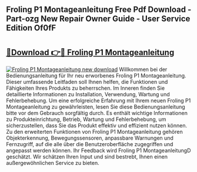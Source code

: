 ## Froling P1 Montageanleitung Free Pdf Download - Part-ozg New Repair Owner Guide - User Service Edition Of0fF

# <h2><a href="http://df7ws0.blite.top/?on=Froling+P1+Montageanleitung">🔗Download 👉🔴 Froling P1 Montageanleitung</a></h2>

[![Froling P1 Montageanleitung new download](https://i.imgur.com/lujVjoI.png)](http://df7ws0.blite.top/?on=Froling+P1+Montageanleitung)
Willkommen bei der Bedienungsanleitung für Ihr neu erworbenes Froling P1 Montageanleitung. Dieser umfassende Leitfaden soll Ihnen helfen, die Funktionen und Fähigkeiten Ihres Produkts zu beherrschen. Im Inneren finden Sie detaillierte Informationen zu Installation, Verwendung, Wartung und Fehlerbehebung. Um eine erfolgreiche Erfahrung mit Ihrem neuen Froling P1 Montageanleitung zu gewährleisten, lesen Sie diese Bedienungsanleitung bitte vor dem Gebrauch sorgfältig durch. Es enthält wichtige Informationen zu Produkteinrichtung, Betrieb, Wartung und Fehlerbehebung, um sicherzustellen, dass Sie das Produkt effektiv und effizient nutzen können. Zu den erweiterten Funktionen von Froling P1 Montageanleitung gehören Objekterkennung, Bewegungssensoren, anpassbare Warnungen und Fernzugriff, auf die alle über die Benutzeroberfläche zugegriffen und angepasst werden können. Ihr Feedback wird Froling P1 MontageanleitungD geschätzt. Wir schätzen Ihren Input und sind bestrebt, Ihnen einen außergewöhnlichen Service zu bieten.
